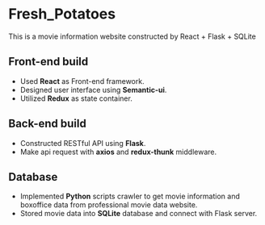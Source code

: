 # Fresh_Potatoes
This is a movie information website constructed by React + Flask + SQLite

## Front-end build
+ Used **React** as Front-end framework.
+ Designed user interface using **Semantic-ui**.
+ Utilized **Redux** as state container.

## Back-end build
+ Constructed RESTful API using **Flask**.
+ Make api request with **axios** and **redux-thunk** middleware.

## Database
+ Implemented **Python** scripts crawler to get movie information and boxoffice data from professional movie data website.
+ Stored movie data into **SQLite** database and connect with Flask server.
